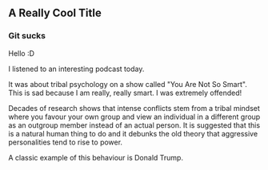 ## A Really Cool Title
### Git sucks

Hello :D

I listened to an interesting podcast today. 

It was about tribal psychology on a show called "You Are Not So Smart". This is sad because I am really, really smart. I was extremely offended!

Decades of research shows that intense conflicts stem from a tribal mindset where you favour your own group and view an individual in a different group as an outgroup member instead of an actual person. It is suggested that this is a natural human thing to do and it debunks the old theory that aggressive personalities tend to rise to power.

A classic example of this behaviour is Donald Trump.
